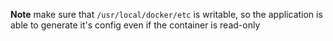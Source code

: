 **Note** make sure that `/usr/local/docker/etc` is writable, so the application
is able to generate it's config even if the container is read-only
